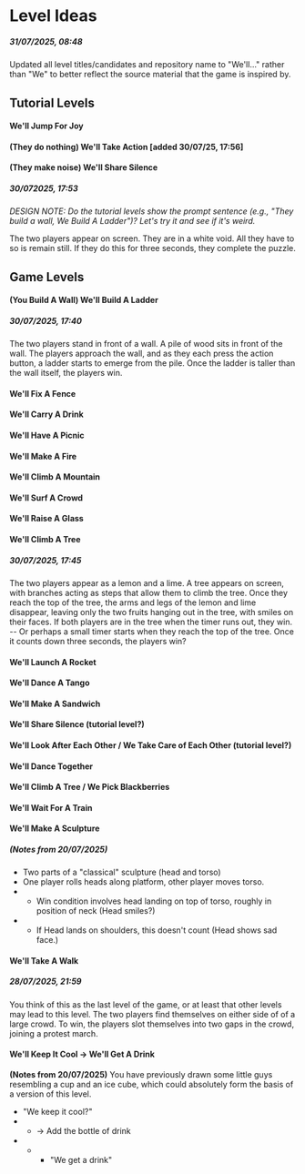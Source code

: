 # Level Ideas
##### 31/07/2025, 08:48
Updated all level titles/candidates and repository name to "We'll..." rather than "We" to better reflect the source material that the game is inspired by.

## Tutorial Levels

#### We'll Jump For Joy
#### (They do nothing) We'll Take Action [added 30/07/25, 17:56]
#### (They make noise) We'll Share Silence
##### 30/072025, 17:53
*DESIGN NOTE: Do the tutorial levels show the prompt sentence (e.g., "They build a wall, We Build A Ladder")? Let's try it and see if it's weird.*

The two players appear on screen. They are in a white void. All they have to so is remain still. If they do this for three seconds, they complete the puzzle.


## Game Levels

#### (You Build A Wall) We'll Build A Ladder
##### 30/07/2025, 17:40

The two players stand in front of a wall. A pile of wood sits in front of the wall. The players approach the wall, and as they each press the action button, a ladder starts to emerge from the pile. Once the ladder is taller than the wall itself, the players win.

#### We'll Fix A Fence
#### We'll Carry A Drink
#### We'll Have A Picnic
#### We'll Make A Fire
#### We'll Climb A Mountain
#### We'll Surf A Crowd
#### We'll Raise A Glass
#### We'll Climb A Tree
##### 30/07/2025, 17:45

The two players appear as a lemon and a lime. A tree appears on screen, with branches acting as steps that allow them to climb the tree. Once they reach the top of the tree, the arms and legs of the lemon and lime disappear, leaving only the two fruits hanging out in the tree, with smiles on their faces. If both players are in the tree when the timer runs out, they win.
-- Or perhaps a small timer starts when they reach the top of the tree. Once it counts down three seconds, the players win?

#### We'll Launch A Rocket
#### We'll Dance A Tango
#### We'll Make A Sandwich
#### We'll Share Silence (tutorial level?)
#### We'll Look After Each Other / We Take Care of Each Other (tutorial level?)
#### We'll Dance Together
#### We'll Climb A Tree / We Pick Blackberries
#### We'll Wait For A Train
#### We'll Make A Sculpture

##### (Notes from 20/07/2025)
- Two parts of a "classical" sculpture (head and torso)
- One player rolls heads along platform, other player moves torso.
- - Win condition involves head landing on top of torso, roughly in position of neck (Head smiles?)
- - If Head lands on shoulders, this doesn't count (Head shows sad face.)

#### We'll Take A Walk
##### 28/07/2025, 21:59

You think of this as the last level of the game, or at least that other levels may lead to this level. The two players find themselves on either side of of a large crowd. To win, the players slot themselves into two gaps in the crowd, joining a protest march.

#### We'll Keep It Cool -> We'll Get A Drink

**(Notes from 20/07/2025)**
You have previously drawn some little guys resembling a cup and an ice cube, which could absolutely form the basis of a version of this level.
- "We keep it cool?"
- - -> Add the bottle of drink
- - - "We get a drink" 